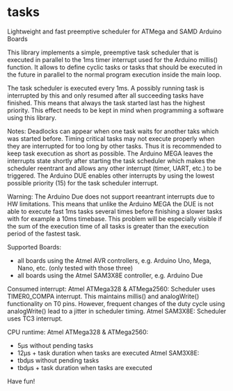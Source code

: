 # tasks
Lightweight and fast preemptive scheduler for ATMega and SAMD Arduino Boards

This library implements a simple, preemptive task scheduler that is executed in parallel to the 1ms timer interrupt used for the Arduino millis() function. It allows to define cyclic tasks or tasks that should be executed in the future in parallel to the normal program execution inside the main loop.

The task scheduler is executed every 1ms. A possibly running task is interrupted by this and only resumed after all succeeding tasks have finished. This means that always the task started last has the highest priority. This effect needs to be kept in mind when programming a software using this library.

Notes:
Deadlocks can appear when one task waits for another taks which was started before.
Timing critical tasks may not execute properly when they are interrupted for too long by other tasks. Thus it is recommended to keep task execution as short as possible.
The Arduino MEGA leaves the interrupts state shortly after starting the task scheduler which makes the scheduler reentrant and allows any other interrupt (timer, UART, etc.) to be triggered.
The Arduino DUE enables other interrupts by using the lowest possible priority (15) for the task scheduler interrupt.

Warning: The Arduino Due does not support reeantrant interrupts due to HW limitations. This means that unlike the Arduino MEGA the DUE is not able to execute fast 1ms tasks several times before finishing a slower tasks with for example a 10ms timebase. This problem will be especially visible if the sum of the execution time of all tasks is greater than the execution period of the fastest task.

Supported Boards:
- all boards using the Atmel AVR controllers, e.g. Arduino Uno, Mega, Nano, etc. (only tested with those three)
- all boards using the Atmel SAM3X8E controller, e.g. Arduino Due

Consumed interrupt:
Atmel ATMega328 & ATMega2560: Scheduler uses TIMER0_COMPA interrupt. This maintains millis() and analogWrite() functionality on T0 pins. However, frequent changes of the duty cycle using analogWrite() lead to a jitter in scheduler timing.
Atmel SAM3X8E: Scheduler uses TC3 interrupt.

CPU runtime:
Atmel ATMega328 & ATMega2560:
- 5μs without pending tasks
- 12μs + task duration when tasks are executed
Atmel SAM3X8E:
- tbdμs without pending tasks
- tbdμs + task duration when tasks are executed

Have fun! 
